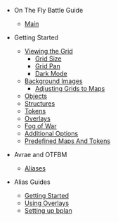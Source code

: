 - On The Fly Battle Guide

  - [Main](/)

- Getting Started

  - [Viewing the Grid](/pages/view.md)
    - [Grid Size](/pages/view.md?id=grid-size)
    - [Grid Pan](/pages/view.md?id=grid-pan)
    - [Dark Mode](/pages/view.md?id=dark-mode)
  - [Background Images](/pages/backgrounds.md)
    - [Adjusting Grids to Maps](/pages/background.md?id=adjusting-grids-to-maps)
  - [Objects](/pages/objects.md)
  - [Structures](/pages/structures.md)
  - [Tokens](/pages/tokens.md)
  - [Overlays](/pages/overlays.md)
  - [Fog of War](/pages/fogofwar.md)
  - [Additional Options](/pages/options.md)
  - [Predefined Maps And Tokens](/pages/predefined-maps-and-tokens.md)

- Avrae and OTFBM

  - [Aliases](/pages/aliases.md)

- Alias Guides

  - [Getting Started](/pages/guides_getting_started.md)
  - [Using Overlays](/pages/guides-overlays.md)
  - [Setting up bplan](/pages/setting-up-bplan.md)
